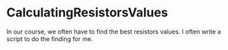# CalculatingResistorsValues
In our course, we often have to find the best resistors values. I often write a script to do the finding for me. 
